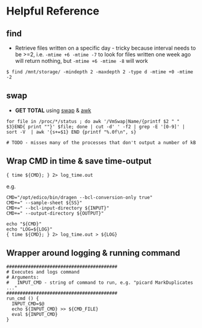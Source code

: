 # Helpful Reference

## find
* Retrieve files written on a specific day - tricky because interval needs to be >=2, i.e. `-mtime +6 -mtime -7` to look for files written one week ago will return nothing, but `-mtime +6 -mtime -8` will work
```
$ find /mnt/storage/ -mindepth 2 -maxdepth 2 -type d -mtime +0 -mtime -2
```

## swap
* **GET TOTAL** using [swap](https://www.cyberciti.biz/faq/linux-which-process-is-using-swap/) & [awk](https://stackoverflow.com/a/25245025/3874247)
```
for file in /proc/*/status ; do awk '/VmSwap|Name/{printf $2 " " $3}END{ print ""}' $file; done | cut -d' ' -f2 | grep -E '[0-9]' |  sort -V  | awk '{s+=$1} END {printf "%.0f\n", s}

# TODO - misses many of the processes that don't output a number of kB
```

## Wrap CMD in time & save time-output
`{ time ${CMD}; } 2> log_time.out`

e.g.
```
CMD="/opt/edico/bin/dragen --bcl-conversion-only true"
CMD+=" --sample-sheet ${SS}"
CMD+=" --bcl-input-directory ${INPUT}"
CMD+=" --output-directory ${OUTPUT}"

echo "${CMD}"
echo "LOG=${LOG}"
{ time ${CMD}; } 2> log_time.out > ${LOG}
```


## Wrapper around logging & running command
```
#########################################
# Executes and logs command
# Arguments:
#   INPUT_CMD - string of command to run, e.g. "picard MarkDuplicates ..."
#########################################
run_cmd () {
  INPUT_CMD=$@
  echo ${INPUT_CMD} >> ${CMD_FILE}
  eval ${INPUT_CMD}
}
```
